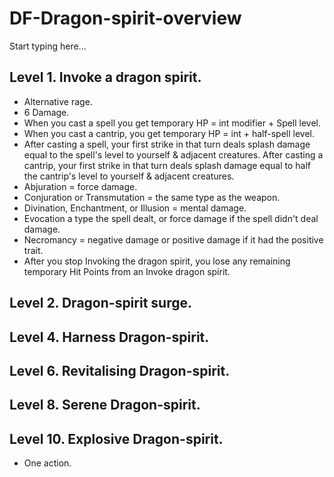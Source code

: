 # DF-Dragon-spirit-overview

Start typing here...

## Level 1. Invoke a dragon spirit.

- Alternative rage.
- 6 Damage.
- When you cast a spell you get temporary HP = int modifier + Spell level.
- When you cast a cantrip, you get temporary HP = int + half-spell level.
- After casting a spell, your first strike in that turn deals splash damage equal to the spell's level to yourself & 
  adjacent creatures.
  After casting a cantrip, your first strike in that turn deals splash damage equal to half the cantrip's level to 
  yourself & adjacent creatures.
- Abjuration = force damage.
- Conjuration or Transmutation = the same type as the weapon. 
- Divination, Enchantment, or Illusion = mental damage.
- Evocation a type the spell dealt, or force damage if the spell didn't deal damage. 
- Necromancy = negative damage or positive damage if it had the positive trait. 
- After you stop Invoking the dragon spirit, you lose any remaining temporary Hit Points from an Invoke dragon spirit.

## Level 2. Dragon-spirit surge.

## Level 4. Harness Dragon-spirit.

## Level 6. Revitalising Dragon-spirit.

## Level 8. Serene Dragon-spirit.

## Level 10. Explosive Dragon-spirit.

- One action.
